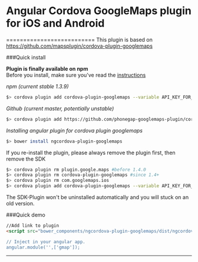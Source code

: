 # Angular Cordova GoogleMaps plugin for iOS and Android
==========================
This plugin is based on https://github.com/mapsplugin/cordova-plugin-googlemaps

###Quick install

**Plugin is finally available on npm**<br>
Before you install, make sure you've read the [instructions](https://github.com/phonegap-googlemaps-plugin/cordova-plugin-googlemaps/wiki/Installation)

*npm (current stable 1.3.9)*
```bash
$> cordova plugin add cordova-plugin-googlemaps --variable API_KEY_FOR_ANDROID="YOUR_ANDROID_API_KEY_IS_HERE" --variable API_KEY_FOR_IOS="YOUR_IOS_API_KEY_IS_HERE"
```

*Github (current master, potentially unstable)*
```bash
$> cordova plugin add https://github.com/phonegap-googlemaps-plugin/cordova-plugin-googlemaps --variable API_KEY_FOR_ANDROID="YOUR_ANDROID_API_KEY_IS_HERE" --variable API_KEY_FOR_IOS="YOUR_IOS_API_KEY_IS_HERE"
```
*Installing angular plugin for cordova plugin googlemaps*
```bash
$> bower install ngcordova-plugin-googlemaps
```

If you re-install the plugin, please always remove the plugin first, then remove the SDK

```bash
$> cordova plugin rm plugin.google.maps #before 1.4.0
$> cordova plugin rm cordova-plugin-googlemaps #since 1.4+
$> cordova plugin rm com.googlemaps.ios
$> cordova plugin add cordova-plugin-googlemaps --variable API_KEY_FOR_ANDROID="YOUR_ANDROID_API_KEY_IS_HERE" --variable API_KEY_FOR_IOS="YOUR_IOS_API_KEY_IS_HERE"
```

The SDK-Plugin won't be uninstalled automatically and you will stuck on an old version.

###Quick demo

```html
//Add link to plugin
<script src="bower_components/ngcordova-plugin-googlemaps/dist/ngcordova-plugin-googlemaps.min.js></script>

// Inject in your angular app.
angular.module('',['gmap']);


```

-----


